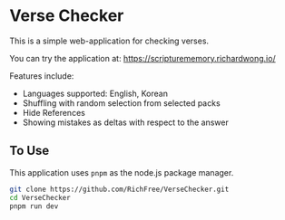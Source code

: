 # Verse Checker

This is a simple web-application for checking verses.

You can try the application at: https://scripturememory.richardwong.io/

Features include:
- Languages supported: English, Korean
- Shuffling with random selection from selected packs
- Hide References
- Showing mistakes as deltas with respect to the answer

## To Use

This application uses `pnpm` as the node.js package manager.

```bash
git clone https://github.com/RichFree/VerseChecker.git
cd VerseChecker
pnpm run dev
```